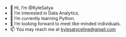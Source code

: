 - 👋 Hi, I’m @KyleSatya
- 👀 I’m interested in Data Analytics.
- 🌱 I’m currently learning Python.
- 💞️ I’m looking forward to meet like-minded individuals. 
- 📫 You may reach me at kylesatyceline@gmail.com

<!---
KyleSatya/KyleSatya is a ✨ special ✨ repository because its `README.md` (this file) appears on your GitHub profile.
You can click the Preview link to take a look at your changes.
--->
